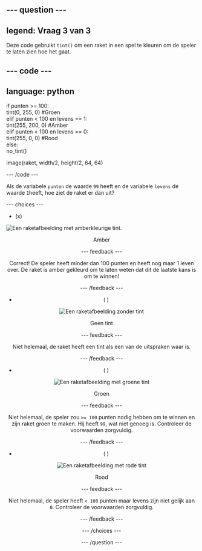 --- question ---
---
legend: Vraag 3 van 3
---

Deze code gebruikt `tint()` om een raket in een spel te kleuren om de speler te laten zien hoe het gaat.

--- code ---
---
language: python
---

if punten >= 100:    
    tint(0, 255, 0) #Groen   
elif punten < 100 en levens == 1:   
    tint(255, 200, 0) #Amber    
elif punten < 100 en levens == 0:     
    tint(255, 0, 0) #Rood     
else:      
    no_tint()

image(raket, width/2, height/2, 64, 64)

--- /code ---

Als de variabele `punten` de waarde `99` heeft en de variabele `levens` de waarde `1`heeft, hoe ziet de raket er dan uit?

--- choices ---

- (x)

![Een raketafbeelding met amberkleurige tint.](images/rocket_amber.png)
<div style="text-align: center;">Amber

 --- feedback ---

 Correct! De speler heeft minder dan 100 punten en heeft nog maar 1 leven over. De raket is amber gekleurd om te laten weten dat dit de laatste kans is om te winnen!

 --- /feedback ---

- ( )

![Een raketafbeelding zonder tint](images/rocket_original.png)
<div style="text-align: center;">Geen tint

 --- feedback ---

 Niet helemaal, de raket heeft een tint als een van de uitspraken waar is.

 --- /feedback ---

- ( )

![Een raketafbeelding met groene tint](images/rocket_green.png)
<div style="text-align: center;">Groen

 --- feedback ---

 Niet helemaal, de speler zou `>= 100` punten nodig hebben om te winnen en zijn raket groen te maken. Hij heeft `99`, wat niet genoeg is. Controleer de voorwaarden zorgvuldig.

 --- /feedback ---

- ( )

![Een raketafbeelding met rode tint](images/rocket_red.png)
<div style="text-align: center;">Rood

 --- feedback ---

 Niet helemaal, de speler heeft `< 100` punten maar levens zijn niet gelijk aan `0`. Controleer de voorwaarden zorgvuldig.

 --- /feedback ---

--- /choices ---

--- /question ---
